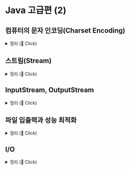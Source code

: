 # Java 고급편 (2)

## 컴퓨터의 문자 인코딩(Charset Encoding)

<details>
   <summary> 정리 (📖 Click)</summary>
<br />

* 컴퓨터의 문자 인코딩

  * 문자 인코딩
    * 문자를 컴퓨터가 이해할 수 있는 숫자(byte)로 변경하는 것
  * UTF-8이 현대의 사실상 표준 인코딩 기술이 된 이유
    * 저장 공간 절약과 네트워크 효율성
    * ASCII와의 호환성
  * 결론
    * 사실상 표준인 UTF-8을 사용하자.
    * ASCII 영문 인코딩 : UTF-16을 제외하고 모두 호환

-----------------------
</details>

## 스트림(Stream)

<details>
   <summary> 정리 (📖 Click)</summary>
<br />

* 자바가 가진 데이터를 파일에 저장
  * 자바 프로세스가 가지고 있는 데이터를 밖으로 보내려면 출력 스트림을 사용
  * 반대로 외부 데이터를 자바 프로세스 안으로 가져오려면 입력 스트림을 사용
  * 각 스트림은 단방향으로 흐른다.

```java
package io;

import java.io.FileInputStream;
import java.io.FileOutputStream;
import java.io.IOException;

public class StreamStartMain1 {
    public static void main(String[] args) throws IOException {
        FileOutputStream fileOutputStream = new FileOutputStream("store/hello.dat");
        fileOutputStream.write(65);
        fileOutputStream.write(66);
        fileOutputStream.write(67);
        fileOutputStream.close();
      
        FileInputStream fileInputStream = new FileInputStream("store/hello.dat");
      
        int data;
        while ((data = fileInputStream.read()) != -1) {
          System.out.println(data);
      
        }
        fileInputStream.close();
    }
}
```

* `write()` : byte 단위로 값을 출력
* `read()` : 파일에서 데이터를 byte 단위로 하나씩 읽어온다.
  * 파일의 끝에 도달하게 되면 -1을 반환한다.
* `close()` : 파일에 접근하는 것은 자바 입장에서 외부 자원을 사용하는 것이다.
  *  자바에서 내부 객체는 사용되지 않으면 GC(가비지 컬렉터)가 되지만 외부 자원은 사용 후 반드시 닫아야 한다.
* `append()` : 기존 파일에 내용을 추가한다.

```java
package io;

import java.io.FileInputStream;
import java.io.FileOutputStream;
import java.io.IOException;
import java.util.Arrays;

public class StreamStartMain2 {
	public static void main(String[] args) throws IOException {
		FileOutputStream fileOutputStream = new FileOutputStream("store/hello.dat");
		byte[] input = {65, 66 ,67};
		fileOutputStream.write(input);
		fileOutputStream.close();

		FileInputStream fileInputStream = new FileInputStream("store/hello.dat");
		byte[] buffer = new byte[10];

		// 읽은 결과를 버퍼에 담아라.
		int readCount = fileInputStream.read(buffer);
		System.out.println("readCount = " + readCount);
		System.out.println(Arrays.toString(buffer));
		fileInputStream.close();
	}
}
```

```java
package io;

import java.io.FileInputStream;
import java.io.FileOutputStream;
import java.io.IOException;
import java.util.Arrays;

public class StreamStartMain3 {
	public static void main(String[] args) throws IOException {
		FileOutputStream fileOutputStream = new FileOutputStream("store/hello.dat");
		byte[] input = {65, 66 ,67};
		fileOutputStream.write(input);
		fileOutputStream.close();

		FileInputStream fileInputStream = new FileInputStream("store/hello.dat");

		// 모든 byte를 한 번에 읽기
		byte[] bytes = fileInputStream.readAllBytes();
		System.out.println(Arrays.toString(bytes));
		fileInputStream.close();
	}
}
```

* 부분으로 나누어 읽기 vs 전체 읽기
  * `read()`
    * 스트림의 내용을 부분적으로 읽거나 읽은 내용을 처리하면서 스트림을 계속해서 읽어야 할 경우에 적합하다.
    * 메모리 사용량을 제어할 수 있다.
    * 파일이나 스트림에서 일정한 크기의 데이터를 반복적으로 읽어야 할 때 유용하다.
  * `readAllBytes()`
    * 한 번의 호출로 모든 데이터를 읽을 수 있어 편리하다.
    * 작은 파일이나 메모리에 모든 내용을 올려서 처리해야 하는 경우에 적합하다.
    * 메모리 사용량을 제어할 수 없다.
    * 큰 파일의 경우 OutOfMemoryError 에러가 발생할 수 있다.

-----------------------
</details>

## InputStream, OutputStream

<details>
   <summary> 정리 (📖 Click)</summary>
<br />

![img.png](img.png)

* **데이터를 주고 받는 것 : I/O(Input/Output)**
* 자바 내부에 있는 데이터를 외부 파일에 저장하거나 네트워크를 통해 전송하거나 콘솔에 출력할 때 모두 byte 단위로 데이터를 주고 받는다.

* InputStream 추상 클래스

![img_1.png](img_1.png)

* OutputStream 추상 클래스

![img_2.png](img_2.png)

* 정리
  * InputStream과 OutputStream이 다양한 스트림들을 추상화하고 기본 기능에 대한 표준을 잡아둔 덕분에 편리한 입출력 작업이 가능해졌다.
    * 일관성 : 모든 종류의 입출력 작업에 대한 동일한 인터페이스를 사용할 수 있어 코드 일관성이 유지된다.
    * 유연성 : 실제 데이터 소스나 목적지가 무엇인지에 관계없이 동일한 방식으로 작성할 수 있다.
    * 확장성 : 새로운 유형의 입출력 스트림을 쉽게 추가할 수 있다.
    * 재사용성 : 다양한 스트림 클래스들을 조합하여 복잡한 스트림 입출력 작업을 수행할 수 있다.
    * 에러 처리 : 표준화된 예외 처리 메커니즘을 통해 일관된 방식으로 오류를 처리할 수 있다.

-----------------------
</details>

## 파일 입출력과 성능 최적화

<details>
   <summary> 정리 (📖 Click)</summary>
<br />

### 1. 1byte씩 데이터를 하나씩 전달하는 경우

```java
package io;

import java.io.FileOutputStream;
import java.io.IOException;

import static io.BufferedConst.*;

public class CreateFileV1 {
	public static void main(String[] args) throws IOException {
		FileOutputStream fileOutputStream = new FileOutputStream(FILE_NAME);
		long startTime = System.currentTimeMillis();

		for (int i = 0; i < FILE_SIZE; i++) {
			fileOutputStream.write(1);
		}
		fileOutputStream.close();

		long endTime = System.currentTimeMillis();
		System.out.println("파일 생성 소요 시간: " + (endTime - startTime) + "ms");
	}
}
```

실행 결과

```text
파일 생성 소요 시간: 42982ms
```

```java
package io;

import java.io.FileInputStream;
import java.io.IOException;

import static io.BufferedConst.FILE_NAME;

public class ReadFileV1 {
	public static void main(String[] args) throws IOException {
		FileInputStream fileInputStream = new FileInputStream(FILE_NAME);

		long startTime = System.currentTimeMillis();

		int fileSize = 0;
		int data;
		while ((data = fileInputStream.read()) != -1) {
			fileSize++;
		}
		fileInputStream.close();

		long endTime = System.currentTimeMillis();
		System.out.println("파일 읽기 소요 시간: " + (endTime - startTime) + "ms");
	}
}
```

```text
파일 읽기 소요 시간: 25995ms
```

* `write()`나 `read()`를 호출할 때마다 OS의 시스템 콜을 통해 파일을 읽거나 쓰는 명령어를 전달한다.
* 이러한 시스템 콜은 상대적으로 무거운 작업이다.
* HDD, SDD 같은 장치들도 하나의 데이터를 읽고 쓸 때마다 필요한 시간이 있다. HDD의 경우 더욱 느린데, 물리적으로 디스크의 회전이 필요하다.
* 시스템 콜 자체가 상당한 오버헤드를 유발한다. 따라서 최적화를 위해선 호출 횟수를 줄여 시스템 콜 횟수를 줄여야 한다.

### 2. byte[]를 통해 버퍼에 담아서 한 번에 여러 byte를 전달

```java
package io;

import java.io.FileOutputStream;
import java.io.IOException;

import static io.BufferedConst.*;

public class CreateFileV2 {
	public static void main(String[] args) throws IOException {
		FileOutputStream fileOutputStream = new FileOutputStream(FILE_NAME);
		long startTime = System.currentTimeMillis();

		byte[] buffer = new byte[BUFFER_SIZE];
		int bufferIndex = 0;

		for (int i = 0; i < FILE_SIZE; i++) {
			buffer[bufferIndex++] = 1;

			// 버퍼가 가득 차면 버퍼를 비우기
			if (bufferIndex == BUFFER_SIZE) {
				fileOutputStream.write(buffer);
				bufferIndex = 0;
			}
		}

		// 버퍼가 가득 차지 않은 상태인 경우
		if (bufferIndex > 0) {
			fileOutputStream.write(buffer, 0, bufferIndex);
		}
		fileOutputStream.close();

		long endTime = System.currentTimeMillis();
		System.out.println("파일 생성 소요 시간: " + (endTime - startTime) + "ms");
	}
}
```

실행 결과

```text
파일 생성 소요 시간: 41ms
```

* 많은 데이터를 한 번에 전달하면 성능 최적화를 할 수 있다.
* 많은 데이터를 전달하기 위해 버퍼를 사용한다.
* 이 때, 버퍼의 크기가 크다고 해서 이에 비례하여 성능이 개선되는 것은 아니다.
* 버퍼의 크기는 보통 4KB, 8KB 정도로 잡는 것이 효율적이다.

```java
package io;

import java.io.FileInputStream;
import java.io.IOException;

import static io.BufferedConst.BUFFER_SIZE;
import static io.BufferedConst.FILE_NAME;

public class ReadFileV2 {
	public static void main(String[] args) throws IOException {
		FileInputStream fileInputStream = new FileInputStream(FILE_NAME);

		long startTime = System.currentTimeMillis();

		byte[] buffer = new byte[BUFFER_SIZE];
		int fileSize = 0;
		int data;

		while ((data = fileInputStream.read(buffer)) != -1) {
			fileSize++;
		}
		fileInputStream.close();

		long endTime = System.currentTimeMillis();
		System.out.println("파일 읽기 소요 시간: " + (endTime - startTime) + "ms");
	}
}
```

실행 결과

```text
파일 읽기 소요 시간: 8ms
```

* 버퍼를 사용한 결과 성능 향상을 볼 수 있었다.
* 하지만 직접 버퍼를 만들고 관리해야 한다는 번거로움이 있다.

### 3. Buffered 스트림 쓰기

```java
package io;

import java.io.BufferedOutputStream;
import java.io.FileOutputStream;
import java.io.IOException;

import static io.BufferedConst.*;

public class CreateFileV3 {
  public static void main(String[] args) throws IOException {
    FileOutputStream fileOutputStream = new FileOutputStream(FILE_NAME);
    BufferedOutputStream bufferedOutputStream = new BufferedOutputStream(fileOutputStream, BUFFER_SIZE);
    long startTime = System.currentTimeMillis();

    for (int i = 0; i < FILE_SIZE; i++) {
      bufferedOutputStream.write(1);
    }
    fileOutputStream.close();

    long endTime = System.currentTimeMillis();
    System.out.println("파일 생성 소요 시간: " + (endTime - startTime) + "ms");
  }
}
```

실행 결과

```text
파일 생성 소요 시간: 315ms
```

* BufferedOutputStream은 버퍼 기능을 제공하는 보조 스트림이다.
* 버퍼의 크기만큼 데이터를 모아서 전달하기 때문에 빠른 속도로 데이터를 처리할 수 있다.

### 4. Buffered 스트림 읽기

```java
package io;

import java.io.BufferedInputStream;
import java.io.FileInputStream;
import java.io.IOException;

import static io.BufferedConst.BUFFER_SIZE;
import static io.BufferedConst.FILE_NAME;

public class ReadFileV3 {
	public static void main(String[] args) throws IOException {
		FileInputStream fis = new FileInputStream(FILE_NAME);
		BufferedInputStream bis = new BufferedInputStream(fis, BUFFER_SIZE);
		long startTime = System.currentTimeMillis();

		int fileSize = 0;
		int data;
		while ((data = bis.read()) != -1) {
			fileSize++;
		}
		bis.close();

		long endTime = System.currentTimeMillis();
		System.out.println("파일 읽기 소요 시간: " + (endTime - startTime) + "ms");
	}
}
```

실행 결과

```text
파일 읽기 소요 시간: 286ms
```

* 버퍼를 직접 다루는 것 vs BufferedXXX
  * 버퍼를 직접 다루는 것이 더 빠르다.
  * 그 이유는 바로 동기화 때문이다.
  * BufferedXXX 클래스 내부를 보면 락이 포함되는 것을 볼 수 있는데 이는 싱글 쓰레드보다 멀티 쓰레드 환경에 더 적합하다.
  * 싱글 쓰레드 상황에서는 동기화 락이 필요하지 않기 때문에 직접 버퍼를 다룰 때와 비교해서 성능이 떨어지는 것이다.

### 5. 한 번에 쓰기

* 전제 조건 : 메모리를 한 번에 많이 사용하므로 파일의 크기가 작아야 한다.

```java
package io;

import java.io.FileOutputStream;
import java.io.IOException;

import static io.BufferedConst.*;

public class CreateFileV4 {
	public static void main(String[] args) throws IOException {
		FileOutputStream fileOutputStream = new FileOutputStream(FILE_NAME);
		long startTime = System.currentTimeMillis();

		byte[] buffer = new byte[FILE_SIZE];
		for (int i = 0; i < FILE_SIZE; i++) {
			buffer[i] = 1;
		}
		fileOutputStream.write(buffer);	// 한 번에 쓰기
		fileOutputStream.close();

		long endTime = System.currentTimeMillis();
		System.out.println("파일 생성 소요 시간: " + (endTime - startTime) + "ms");
	}
}
```

```java
package io;

import java.io.FileInputStream;
import java.io.IOException;

import static io.BufferedConst.FILE_NAME;

public class ReadFileV4 {
	public static void main(String[] args) throws IOException {
		FileInputStream fis = new FileInputStream(FILE_NAME);
		long startTime = System.currentTimeMillis();

		byte[] bytes = fis.readAllBytes();
		fis.close();

		long endTime = System.currentTimeMillis();
		System.out.println("파일 읽기 소요 시간: " + (endTime - startTime) + "ms");
	}
}
```

-----------------------
</details>

## I/O

<details>
   <summary> 정리 (📖 Click)</summary>
<br />

* **스트림의 모든 데이터는 `byte` 단위를 사용한다.** 따라서 `byte`가 아닌 문자를 스트림에 직접 전달할 수 없다.
* String 문자를 스트림을 통해 파일에 저장하려면 `byte`로 변환한 다음에 작성해야 한다.

```java
import java.io.FileInputStream;
import java.io.FileOutputStream;
import java.io.IOException;
import java.nio.charset.StandardCharsets;
import java.util.Arrays;

public class ReaderWriterMainV1 {
	public static void main(String[] args) throws IOException {
		String writeString = "ABC";

		byte[] bytes = writeString.getBytes(StandardCharsets.UTF_8);
		System.out.println("write String: " + writeString);
		System.out.println("write bytes: " + Arrays.toString(bytes));

		// 파일에 쓰기
		FileOutputStream fileOutputStream = new FileOutputStream(TextConst.FILE_NAME);
		fileOutputStream.write(bytes);
		fileOutputStream.close();

		// 파일로부터 읽기
		FileInputStream fileInputStream = new FileInputStream(TextConst.FILE_NAME);
		byte[] readAllBytes = fileInputStream.readAllBytes();
		System.out.println("read bytes: " + Arrays.toString(readAllBytes));
		fileInputStream.close();

		// byte[] → String 디코딩
		String s = new String(readAllBytes, StandardCharsets.UTF_8);
		System.out.println("read String: " + s);
	}
}
```

```java
import java.io.*;
import java.nio.charset.StandardCharsets;

public class ReaderWriterMainV2 {
	public static void main(String[] args) throws IOException {
		String writeString = "ABC";
		System.out.println("write String = " + writeString);
		
		// 파일에 쓰기
		FileOutputStream fileOutputStream = new FileOutputStream(TextConst.FILE_NAME);
		OutputStreamWriter outputStreamWriter = new OutputStreamWriter(fileOutputStream, StandardCharsets.UTF_8);
		outputStreamWriter.write(writeString);
		outputStreamWriter.close();
		
		// 파일로부터 읽기
		FileInputStream fileInputStream = new FileInputStream(TextConst.FILE_NAME);
		InputStreamReader inputStreamReader = new InputStreamReader(fileInputStream, StandardCharsets.UTF_8);

		StringBuilder stringBuilder = new StringBuilder();
		int data;
		while ((data = inputStreamReader.read()) != -1) {
			stringBuilder.append((char) data);
		}
		inputStreamReader.close();
		System.out.println("read String = " + stringBuilder);
	}
}
```

* Reader, Writer 클래스를 사용하면 문자를 직접 스트림에 전달하는 것처럼 보이지만 사실은 그렇지 않다.
* 스트림에 전달할 때, 내부적으로 String → byte로 변환하는 과정을 거친다.

```java
import java.io.*;
import java.nio.charset.StandardCharsets;

public class BufferedWriterMain {

	private static final int BUFFER_SIZE = 8192;

	public static void main(String[] args) throws IOException {
		String writeString = "ABC";

		// 파일에 쓰기
		FileWriter fileWriter = new FileWriter(TextConst.FILE_NAME, StandardCharsets.UTF_8);
		BufferedWriter bufferedWriter = new BufferedWriter(fileWriter, BUFFER_SIZE);
		bufferedWriter.write(writeString);
		bufferedWriter.close();
		
		// 파일로부터 읽기
		StringBuilder stringBuilder = new StringBuilder();
		FileReader fileReader = new FileReader(TextConst.FILE_NAME, StandardCharsets.UTF_8);
		BufferedReader reader = new BufferedReader(fileReader, BUFFER_SIZE);

		String line;
		while ((line = reader.readLine()) != null) {
			stringBuilder.append(line);
		}
		reader.close();
		System.out.println(stringBuilder);
	}
}
```

-----------------------
</details>